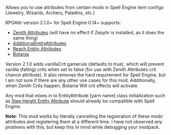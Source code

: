 Allows you to use attributes from certain mods in Spell Engine item configs (Jewelry, Wizards, Archers, Paladins, etc.)

RPGAttr version 2.1.0+ for Spell Engine 0.14+ supports:
- [Zenith Attributes](https://www.curseforge.com/minecraft/mc-mods/zenith-attributes) (will have no effect if Zepyhr is installed, as it does the same thing)
- [AdditionalEntityAttributes](https://github.com/DaFuqs/AdditionalEntityAttributes)
- [Reach Entity Attributes](https://github.com/JamiesWhiteShirt/reach-entity-attributes)
- [Botania](https://www.curseforge.com/minecraft/mc-mods/botania)

Version 2.1.0 adds vanillaCrit gamerule (defaults to true), which will prevent vanilla (falling) crits when set to false (for use with Zenith Attributes crit chance attribute). It also removes the hard requirement for Spell Engine, but I am not sure if there are any other use cases for this mod.
Additionally, when Zenith Crits happen, Botania Will crit effects will activate.

Any mod that mixes in to EntityAttribute [yarn name] class initialization such as [Step Height Entity Attribute](https://github.com/emilyploszaj/step-height-entity-attribute/blob/master/src/main/java/dev/emi/stepheightentityattribute/mixin/EntityAttributesMixin.java) should already be compatible with Spell Engine.

**Note**: This mod works by literally cancelling the registration of these mods' attributes and registering them at a different time. I have not observed any problems with this, but keep this in mind while debugging your modpack.